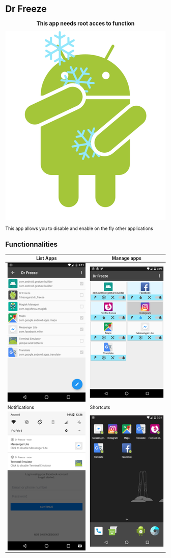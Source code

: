 # Dr Freeze
<p align="center">
  <big><b>This app needs root acces to function</b></big>
</p>

![Dr Freeze logo](docs/icon.svg)

This app allows you to disable and enable on the fly other applications

## Functionnalities

| List Apps | Manage apps |
| ------------- | ------------- |
| ![List Applications](docs/example_list_apps.png?raw=true)  | ![Manage apps](docs/example_application.png?raw=true)  |
| Notifications  | Shortcuts  |
| ![Notifications](docs/example_notifications.png?raw=true)  | ![Shortcuts](docs/example_shortcuts.png?raw=true)  |
